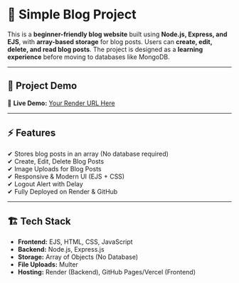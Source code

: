 # 📝 Simple Blog Project

This is a **beginner-friendly blog website** built using **Node.js, Express, and EJS**, with **array-based storage** for blog posts. Users can **create, edit, delete, and read blog posts**. The project is designed as a **learning experience** before moving to databases like MongoDB.

---

## 📸 **Project Demo**
🔗 **Live Demo:** [Your Render URL Here](https://your-app.onrender.com)  

---

## ⚡ **Features**
✔ Stores blog posts in an array (No database required)  
✔ Create, Edit, Delete Blog Posts  
✔ Image Uploads for Blog Posts  
✔ Responsive & Modern UI (EJS + CSS)  
✔ Logout Alert with Delay  
✔ Fully Deployed on Render & GitHub  

---

## 🏗 **Tech Stack**
- **Frontend:** EJS, HTML, CSS, JavaScript  
- **Backend:** Node.js, Express.js  
- **Storage:** Array of Objects (No Database)  
- **File Uploads:** Multer  
- **Hosting:** Render (Backend), GitHub Pages/Vercel (Frontend)  

